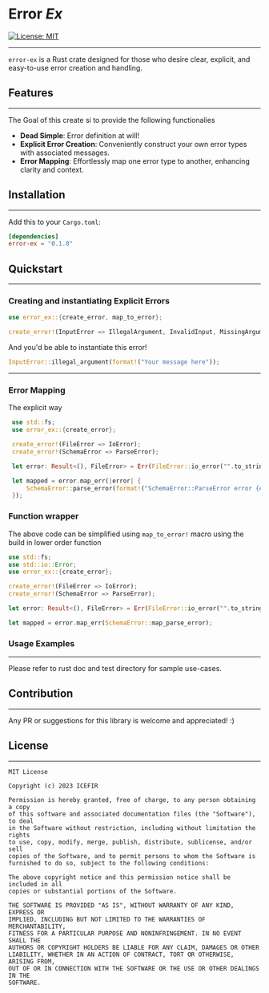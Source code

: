 # Error _Ex_
[![License: MIT](https://img.shields.io/badge/License-MIT-yellow.svg)](https://opensource.org/licenses/MIT)  

---
`error-ex` is a Rust crate designed for those who desire clear, explicit, and easy-to-use error creation and handling.

## Features

---
The Goal of this create si to provide the following functionalies

- **Dead Simple**: Error definition at will!
- **Explicit Error Creation**:  Conveniently construct your own error types with associated messages.
- **Error Mapping**: Effortlessly map one error type to another, enhancing clarity and context.

## Installation

---
Add this to your `Cargo.toml`:

```toml
[dependencies]
error-ex = "0.1.0"
```

## Quickstart

---

### Creating and instantiating Explicit Errors

```rust
use error_ex::{create_error, map_to_error};

create_error!(InputError => IllegalArgument, InvalidInput, MissingArgument);
```

And you'd be able to instantiate this error!
```rust
InputError::illegal_argument(format!("Your message here"));
```

---

### Error Mapping

The explicit way
```rust
 use std::fs;
 use error_ex::{create_error};

 create_error!(FileError => IoError);
 create_error!(SchemaError => ParseError);

 let error: Result<(), FileError> = Err(FileError::io_error("".to_string()));

 let mapped = error.map_err(|error| {
     SchemaError::parse_error(format!("SchemaError::ParseError error {error}"))
 });
```


### Function wrapper


 The above code can be simplified using `map_to_error!`
 macro using the build in lower order function
 ```rust
 use std::fs;
 use std::io::Error;
 use error_ex::{create_error};
 
 create_error!(FileError => IoError);
 create_error!(SchemaError => ParseError);
 
 let error: Result<(), FileError> = Err(FileError::io_error("".to_string()));

 let mapped = error.map_err(SchemaError::map_parse_error);
 ```

### Usage Examples

---
Please refer to rust doc and test directory for sample use-cases.

## Contribution

---
Any PR or suggestions for this library is welcome and appreciated! :)

## License

---

```
MIT License

Copyright (c) 2023 ICEFIR

Permission is hereby granted, free of charge, to any person obtaining a copy
of this software and associated documentation files (the "Software"), to deal
in the Software without restriction, including without limitation the rights
to use, copy, modify, merge, publish, distribute, sublicense, and/or sell
copies of the Software, and to permit persons to whom the Software is
furnished to do so, subject to the following conditions:

The above copyright notice and this permission notice shall be included in all
copies or substantial portions of the Software.

THE SOFTWARE IS PROVIDED "AS IS", WITHOUT WARRANTY OF ANY KIND, EXPRESS OR
IMPLIED, INCLUDING BUT NOT LIMITED TO THE WARRANTIES OF MERCHANTABILITY,
FITNESS FOR A PARTICULAR PURPOSE AND NONINFRINGEMENT. IN NO EVENT SHALL THE
AUTHORS OR COPYRIGHT HOLDERS BE LIABLE FOR ANY CLAIM, DAMAGES OR OTHER
LIABILITY, WHETHER IN AN ACTION OF CONTRACT, TORT OR OTHERWISE, ARISING FROM,
OUT OF OR IN CONNECTION WITH THE SOFTWARE OR THE USE OR OTHER DEALINGS IN THE
SOFTWARE.

```